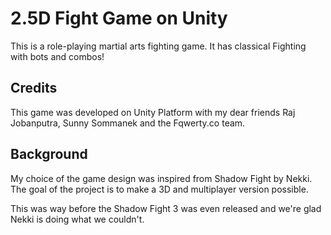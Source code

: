 # 2.5D Fight Game on Unity

This is a role-playing martial arts fighting game.
It has classical Fighting with bots and combos!

## Credits

This game was developed on Unity Platform with my dear friends Raj Jobanputra, Sunny Sommanek and the Fqwerty.co team.

## Background

My choice of the game design was inspired from Shadow Fight by Nekki.
The goal of the project is to make a 3D and multiplayer version possible.

This was way before the Shadow Fight 3 was even released and we're glad Nekki is doing what we couldn't.
